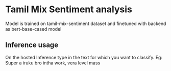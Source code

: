 # Tamil Mix Sentiment analysis

Model is trained on tamil-mix-sentiment dataset and finetuned with backend as bert-base-cased model

## Inference usage

On the hosted Inference type in the text for which you want to classify. 
Eg: Super a iruku bro intha work, vera level mass